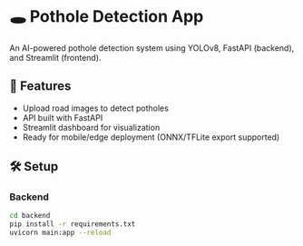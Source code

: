 # 🕳️ Pothole Detection App

An AI-powered pothole detection system using YOLOv8, FastAPI (backend), and Streamlit (frontend).

## 🚀 Features
- Upload road images to detect potholes
- API built with FastAPI
- Streamlit dashboard for visualization
- Ready for mobile/edge deployment (ONNX/TFLite export supported)

## 🛠️ Setup

### Backend
```bash
cd backend
pip install -r requirements.txt
uvicorn main:app --reload
